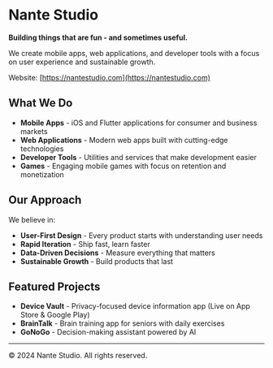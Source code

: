 # Nante Studio

**Building things that are fun - and sometimes useful.**

We create mobile apps, web applications, and developer tools with a focus on user experience and sustainable growth.

Website: [https://nantestudio.com](https://nantestudio.com)

## What We Do

- **Mobile Apps** - iOS and Flutter applications for consumer and business markets
- **Web Applications** - Modern web apps built with cutting-edge technologies
- **Developer Tools** - Utilities and services that make development easier
- **Games** - Engaging mobile games with focus on retention and monetization

## Our Approach

We believe in:
- **User-First Design** - Every product starts with understanding user needs
- **Rapid Iteration** - Ship fast, learn faster
- **Data-Driven Decisions** - Measure everything that matters
- **Sustainable Growth** - Build products that last

## Featured Projects

- **Device Vault** - Privacy-focused device information app (Live on App Store & Google Play)
- **BrainTalk** - Brain training app for seniors with daily exercises
- **GoNoGo** - Decision-making assistant powered by AI

---

© 2024 Nante Studio. All rights reserved.
